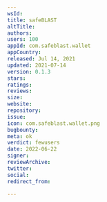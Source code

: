 ```yaml
---
wsId: 
title: safeBLAST
altTitle: 
authors: 
users: 100
appId: com.safeblast.wallet
appCountry: 
released: Jul 14, 2021
updated: 2021-07-14
version: 0.1.3
stars: 
ratings: 
reviews: 
size: 
website: 
repository: 
issue: 
icon: com.safeblast.wallet.png
bugbounty: 
meta: ok
verdict: fewusers
date: 2022-06-22
signer: 
reviewArchive: 
twitter: 
social: 
redirect_from: 

---
```


